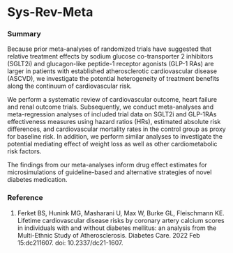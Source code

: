 # Sys-Rev-Meta


### Summary 

Because prior meta-analyses of randomized trials have suggested that relative treatment effects by sodium glucose co-transporter 2 inhibitors (SGLT2i) and glucagon-like peptide-1 receptor agonists (GLP-1 RAs) are larger in patients with established atherosclerotic cardiovascular disease (ASCVD), we investigate the potential heterogeneity of treatment benefits along the continuum of cardiovascular risk. 

We perform a systematic review of cardiovascular outcome, heart failure and renal outcome trials. Subsequently, we conduct meta-analyses and meta-regression analyses of included trial data on SGLT2i and GLP-1RAs effectiveness measures using hazard ratios (HRs), estimated absolute risk differences, and cardiovascular mortality rates in the control group as proxy for baseline risk. In addition, we perform similar analyses to investigate the potential mediating effect of weight loss as well as other cardiometabolic risk factors.

The findings from our meta-analyses inform drug effect estimates for microsimulations of guideline-based and alternative strategies of novel diabetes medication.


### Reference
1.	Ferket BS, Hunink MG, Masharani U, Max W, Burke GL, Fleischmann KE. Lifetime cardiovascular disease risks by coronary artery calcium scores in individuals with and without diabetes mellitus: an analysis from the Multi-Ethnic Study of Atherosclerosis. Diabetes Care. 2022 Feb 15:dc211607. doi: 10.2337/dc21-1607.
